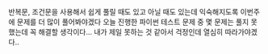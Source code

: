 반복문, 조건문을 사용해서 쉽게 풀릴 때도 있고 아닐 때도 있는데 익숙해지도록 이번주에 문제를 더 많이 풀어봐야겠다
오늘 진행한 파이썬 테스트 문제 중 몇 문제는 풀지 못했는데 꼭 해결할 생각이다...
내가 제일 못하는 것 같아서 걱정인데 열심히 따라가야겠다..